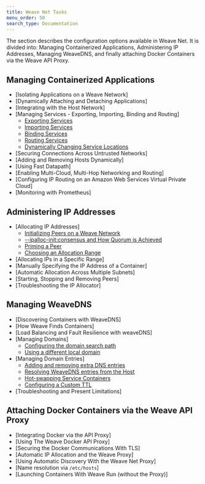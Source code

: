 ```yaml
---
title: Weave Net Tasks
menu_order: 50
search_type: Documentation
---
```


The section describes the configuration options available in Weave Net. It is divided into: Managing Containerized Applications, Administering IP Addresses, Managing WeaveDNS, and finally attaching Docker Containers via the Weave API Proxy. 

## Managing Containerized Applications

* [Isolating Applications on a Weave Network]
* [Dynamically Attaching and Detaching Applications]
* [Integrating with the Host Network]
* [Managing Services - Exporting, Importing, Binding and Routing]
     * [Exporting Services](https://weave.works/docs/net/latest/tasks/manage/service-management/#exporting)
     * [Importing Services](https://weave.works/docs/net/latest/tasks/manage/service-management/#importing)
     * [Binding Services](https://weave.works/docs/net/latest/tasks/manage/service-management/#binding)
     * [Routing Services](https://weave.works/docs/net/latest/tasks/manage/service-management/#routing)
     * [Dynamically Changing Service Locations](https://weave.works/docs/net/latest/tasks/manage/service-management/#change-location)
* [Securing Connections Across Untrusted Networks]
* [Adding and Removing Hosts Dynamically]
* [Using Fast Datapath]
* [Enabling Multi-Cloud, Multi-Hop Networking and Routing]
* [Configuring IP Routing on an Amazon Web Services Virtual Private Cloud]
* [Monitoring with Prometheus]


## Administering IP Addresses

* [Allocating IP Addresses]
     * [Initializing Peers on a Weave Network](https://weave.works/docs/net/latest/tasks/ipam/ipam/#initialization)
     * [--ipalloc-init:consensus and How Quorum is Achieved](https://weave.works/docs/net/latest/tasks/ipam/ipam/#quorum)
     * [Priming a Peer](https://weave.works/docs/net/latest/tasks/ipam/ipam/#priming-a-peer)
     * [Choosing an Allocation Range](https://weave.works/docs/net/latest/tasks/ipam/ipam/#range)
* [Allocating IPs in a Specific Range]
* [Manually Specifying the IP Address of a Container]
* [Automatic Allocation Across Multiple Subnets]
* [Starting, Stopping and Removing Peers]
* [Troubleshooting the IP Allocator]


## Managing WeaveDNS

* [Discovering Containers with WeaveDNS]
* [How Weave Finds Containers]
* [Load Balancing and Fault Resilience with weaveDNS]
* [Managing Domains]
     * [Configuring the domain search path](https://weave.works/docs/net/latest/tasks/weavedns/managing-domains-weavedns/#domain-search-path)
     * [Using a different local domain](https://weave.works/docs/net/latest/tasks/weavedns/managing-domains-weavedns/#local-domain)
* [Managing Domain Entries]
     * [Adding and removing extra DNS entries](https://weave.works/docs/net/latest/tasks/weavedns/managing-entries-weavedns/#add-remove)
     * [Resolving WeaveDNS entries from the Host](https://weave.works/docs/net/latest/tasks/weavedns/managing-entries-weavedns/#resolve-weavedns-entries-from-host)
     * [Hot-swapping Service Containers](https://weave.works/docs/net/latest/tasks/weavedns/managing-entries-weavedns/#hot-swapping)
     * [Configuring a Custom TTL](https://weave.works/docs/net/latest/tasks/weavedns/managing-entries-weavedns/#ttl)
* [Troubleshooting and Present Limitations]

## Attaching Docker Containers via the Weave API Proxy

* [Integrating Docker via the API Proxy]
* [Using The Weave Docker API Proxy]
* [Securing the Docker Communications With TLS]
* [Automatic IP Allocation and the Weave Proxy]
* [Using Automatic Discovery With the Weave Net Proxy]
* [Name resolution via `/etc/hosts`]
* [Launching Containers With Weave Run (without the Proxy)]
